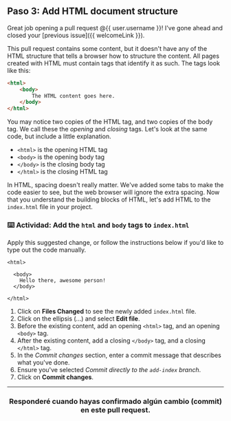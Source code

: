 ## Paso 3: Add HTML document structure

Great job opening a pull request @{{ user.username }}! I've gone ahead and closed your [previous issue]({{ welcomeLink }}). 

This pull request contains some content, but it doesn't have any of the HTML structure that tells a browser how to structure the content. All pages created with HTML must contain tags that identify it as such. The tags look like this:

```html
<html>
    <body>
        The HTML content goes here.
    </body>
</html>
```

You may notice two copies of the HTML tag, and two copies of the body tag. We call these the _opening_ and _closing_ tags. Let's look at the same code, but include a little explanation.

- `<html>` is the opening HTML tag
- `<body>` is the opening body tag
- `</body>` is the closing body tag
- `</html>` is the closing HTML tag

In HTML, spacing doesn't really matter. We've added some tabs to make the code easier to see, but the web browser will ignore the extra spacing. Now that you understand the building blocks of HTML, let's add HTML to the `index.html` file in your project.

### :keyboard: Actividad: Add the `html` and `body` tags to `index.html`

Apply this suggested change, or follow the instructions below if you'd like to type out the code manually.

```suggestion
<html>

  <body>
    Hello there, awesome person! 
  </body>

</html>
```

1. Click on **Files Changed** to see the newly added `index.html` file.
1. Click on the ellipsis (...) and select **Edit file**.
1. Before the existing content, add an opening `<html>` tag, and an opening `<body>` tag.
1. After the existing content, add a closing `</body>` tag, and a closing `</html>` tag.
1. In the _Commit changes_ section, enter a commit message that describes what you've done.
1. Ensure you've selected _Commit directly to the `add-index` branch_.
1. Click on **Commit changes**.

<hr>
<h3 align="center">Responderé cuando hayas confirmado algún cambio (commit) en este pull request.</h3>